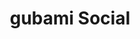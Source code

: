 ---
title: "gubami Social"
description: "gubami Social"
layout: shop
keywords:
  - 美食競賽
  - 台灣美食
  - 美食精選
datePublished: "2025-06-30"
dateModified: "2025-07-03"
city: "台北市"
district: "信義區"
address: "台北市信義區松壽路9號6樓"
phone: "0227588501"
geo: "25.036295974206595, 121.56685889903974"
google_map: "https://maps.app.goo.gl/8vemw5RiefZa2FjX9"
footinder: "https://footinder.com.tw/%E5%8F%B0%E5%8C%97%E5%B8%82%E4%BF%A1%E7%BE%A9%E5%8D%80/168891/"
official: "https://www.facebook.com/gubami.social/"
award:
  - name: "500盤"
    year: "2024"
    entries:
      - dishes:
          - "烏梅慢慢烤豬肋排"
          - "酥燒鰻"

---
